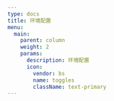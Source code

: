 ```yaml
---
type: docs
title: 环境配置
menu:
  main:
    parent: column
    weight: 2
    params:
      description: 环境配置
      icon:
        vendor: bs
        name: toggles
        className: text-primary
---
```

